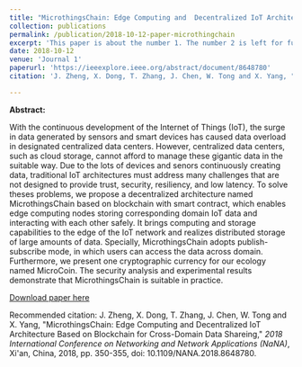 ```yaml
---
title: "MicrothingsChain: Edge Computing and  Decentralized IoT Architecture Based on Blockchain for Cross-domain Data  Sharing"
collection: publications
permalink: /publication/2018-10-12-paper-microthingchain
excerpt: 'This paper is about the number 1. The number 2 is left for future work.'
date: 2018-10-12
venue: 'Journal 1'
paperurl: 'https://ieeexplore.ieee.org/abstract/document/8648780'
citation: 'J. Zheng, X. Dong, T. Zhang, J. Chen, W. Tong and X. Yang, "MicrothingsChain: Edge Computing and Decentralized IoT Architecture Based on Blockchain for Cross-Domain Data Shareing," 2018 International Conference on Networking and Network Applications (NaNA), Xi'an, China, 2018, pp. 350-355, doi: 10.1109/NANA.2018.8648780.'

---
```


**Abstract:**

With the continuous development of the Internet of Things (IoT), the surge in data generated by sensors and smart devices has caused data overload in designated centralized data centers. However, centralized data centers, such as cloud storage, cannot afford to manage these gigantic data in the suitable way. Due to the lots of devices and senors continuously creating data, traditional IoT architectures must address many challenges that are not designed to provide trust, security, resiliency, and low latency. To solve theses problems, we propose a decentralized architecture named MicrothingsChain based on blockchain with smart contract, which enables edge computing nodes storing corresponding domain IoT data and interacting with each other safely. It brings computing and storage capabilities to the edge of the IoT network and realizes distributed storage of large amounts of data. Specially, MicrothingsChain adopts publish-subscribe mode, in which users can access the data across domain. Furthermore, we present one cryptographic currency for our ecology named MicroCoin. The security analysis and experimental results demonstrate that MicrothingsChain is suitable in practice.

[Download paper here](https://ieeexplore.ieee.org/abstract/document/8648780)

Recommended citation: J. Zheng, X. Dong, T. Zhang, J. Chen, W. Tong and X. Yang, "MicrothingsChain: Edge Computing and Decentralized IoT Architecture Based on Blockchain for Cross-Domain Data Shareing," *2018 International Conference on Networking and Network Applications (NaNA)*, Xi'an, China, 2018, pp. 350-355, doi: 10.1109/NANA.2018.8648780.

